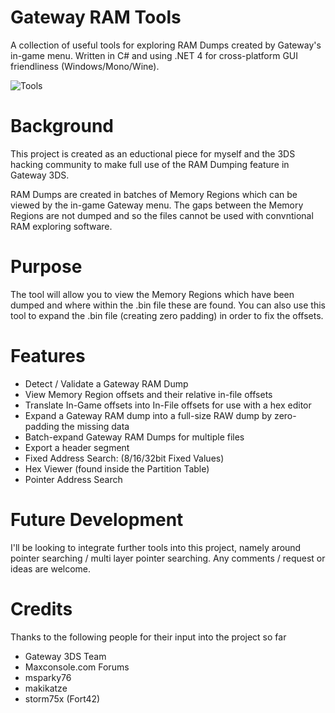 # Gateway RAM Tools
A collection of useful tools for exploring RAM Dumps created by Gateway's in-game menu. Written in C# and using .NET 4 for cross-platform GUI friendliness (Windows/Mono/Wine).

![Tools](https://cloud.githubusercontent.com/assets/16966330/16155154/fb01b0e0-34a5-11e6-824a-0402523f0fc6.png)

# Background
This project is created as an eductional piece for myself and the 3DS hacking community to make full use of the RAM Dumping feature in Gateway 3DS.

RAM Dumps are created in batches of Memory Regions which can be viewed by the in-game Gateway menu. The gaps between the Memory Regions are not dumped and so the files cannot be used with convntional RAM exploring software.

# Purpose
The tool will allow you to view the Memory Regions which have been dumped and where within the .bin file these are found. You can also use this tool to expand the .bin file (creating zero padding) in order to fix the offsets.

# Features
* Detect / Validate a Gateway RAM Dump
* View Memory Region offsets and their relative in-file offsets
* Translate In-Game offsets into In-File offsets for use with a hex editor
* Expand a Gateway RAM dump into a full-size RAW dump by zero-padding the missing data
* Batch-expand Gateway RAM Dumps for multiple files
* Export a header segment
* Fixed Address Search: (8/16/32bit Fixed Values)
* Hex Viewer (found inside the Partition Table)
* Pointer Address Search

# Future Development
I'll be looking to integrate further tools into this project, namely around pointer searching / multi layer pointer searching. Any comments / request or ideas are welcome.

# Credits
Thanks to the following people for their input into the project so far
* Gateway 3DS Team
* Maxconsole.com Forums
* msparky76
* makikatze
* storm75x (Fort42)
